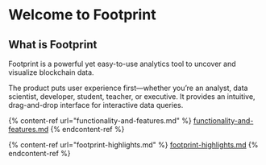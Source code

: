# Welcome to Footprint

## What is Footprint

Footprint is a powerful yet easy-to-use analytics tool to uncover and visualize blockchain data.&#x20;

The product puts user experience first—whether you’re an analyst, data scientist, developer, student, teacher, or executive. It provides an intuitive, drag-and-drop interface for interactive data queries. &#x20;









{% content-ref url="functionality-and-features.md" %}
[functionality-and-features.md](functionality-and-features.md)
{% endcontent-ref %}

{% content-ref url="footprint-highlights.md" %}
[footprint-highlights.md](footprint-highlights.md)
{% endcontent-ref %}

